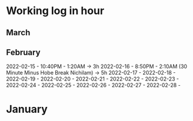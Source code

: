 # Working log in hour
## March
## February
2022-02-15 - 10:40PM - 1:20AM -> 3h
2022-02-16 - 8:50PM - 2:10AM (30 Minute Minus Hobe Break Nichilam) -> 5h
2022-02-17 - 
2022-02-18 - 
2022-02-19 - 
2022-02-20 - 
2022-02-21 - 
2022-02-22 - 
2022-02-23 - 
2022-02-24 - 
2022-02-25 - 
2022-02-26 - 
2022-02-27 - 
2022-02-28 - 

# January